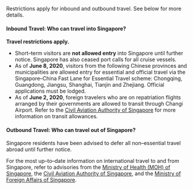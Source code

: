 Restrictions apply for inbound and outbound travel. See below for more details.

#### Inbound Travel: Who can travel into Singapore?

**Travel restrictions apply.**

- Short–term visitors are **not allowed entry** into Singapore until further notice. Singapore has also ceased port calls for all cruise vessels.
- As of **June 8, 2020**, visitors from the following Chinese provinces and municipalities are allowed entry for essential and official travel via the Singapore–China Fast Lane for Essential Travel scheme: Chongqing, Guangdong, Jiangsu, Shanghai, Tianjin and Zhejiang. Official applications must be lodged.
- As of **June 2, 2020**, foreign travelers who are on repatriation flights arranged by their governments are allowed to transit through Changi Airport. Refer to the [Civil Aviation Authority of Singapore](https://www.caas.gov.sg/who-we-are/newsroom/Detail/travelers-to-be-allowed-to-transit-through-changi-airport/) for more information on transit allowances.

#### Outbound Travel: Who can travel out of Singapore?

Singapore residents have been advised to defer all non–essential travel abroad until further notice.

For the most up–to–date information on international travel to and from Singapore, refer to advisories from the [Ministry of Health (MOH) of Singapore](https://www.moh.gov.sg/news-highlights/details/gradual-re-opening-of-travel-and-changes-to-border-measures), the [Civil Aviation Authority of Singapore](https://www.mfa.gov.sg/Newsroom/Press-Statements-Transcripts-and-Photos/2020/06/20200603-SG-CHINA-Fast-Lane-Essential-Travel), and the [Ministry of Foreign Affairs of Singapore](https://www.mfa.gov.sg/Newsroom/Press-Statements-Transcripts-and-Photos/2020/06/20200603-SG-CHINA-Fast-Lane-Essential-Travel).
